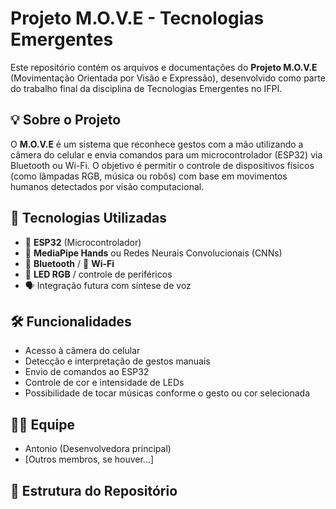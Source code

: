 # Projeto M.O.V.E - Tecnologias Emergentes

Este repositório contém os arquivos e documentações do **Projeto M.O.V.E** (Movimentação Orientada por Visão e Expressão), desenvolvido como parte do trabalho final da disciplina de Tecnologias Emergentes no IFPI.

## 💡 Sobre o Projeto

O **M.O.V.E** é um sistema que reconhece gestos com a mão utilizando a câmera do celular e envia comandos para um microcontrolador (ESP32) via Bluetooth ou Wi-Fi. O objetivo é permitir o controle de dispositivos físicos (como lâmpadas RGB, música ou robôs) com base em movimentos humanos detectados por visão computacional.

## 🧠 Tecnologias Utilizadas

- 🤖 **ESP32** (Microcontrolador)
- 🎥 **MediaPipe Hands** ou Redes Neurais Convolucionais (CNNs)
- 🔵 **Bluetooth** / 📡 **Wi-Fi**
- 🌈 **LED RGB** / controle de periféricos
- 🗣️ Integração futura com síntese de voz

## 🛠️ Funcionalidades

- Acesso à câmera do celular
- Detecção e interpretação de gestos manuais
- Envio de comandos ao ESP32
- Controle de cor e intensidade de LEDs
- Possibilidade de tocar músicas conforme o gesto ou cor selecionada

## 👩‍💻 Equipe

- Antonio (Desenvolvedora principal)
- [Outros membros, se houver...]

## 📁 Estrutura do Repositório

